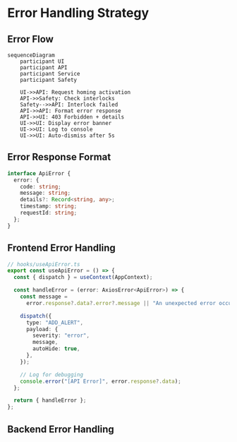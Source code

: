 # Error Handling Strategy

## Error Flow

```mermaid
sequenceDiagram
    participant UI
    participant API
    participant Service
    participant Safety

    UI->>API: Request homing activation
    API->>Safety: Check interlocks
    Safety-->>API: Interlock failed
    API->>API: Format error response
    API->>UI: 403 Forbidden + details
    UI->>UI: Display error banner
    UI->>UI: Log to console
    UI->>UI: Auto-dismiss after 5s
```

## Error Response Format

```typescript
interface ApiError {
  error: {
    code: string;
    message: string;
    details?: Record<string, any>;
    timestamp: string;
    requestId: string;
  };
}
```

## Frontend Error Handling

```typescript
// hooks/useApiError.ts
export const useApiError = () => {
  const { dispatch } = useContext(AppContext);

  const handleError = (error: AxiosError<ApiError>) => {
    const message =
      error.response?.data?.error?.message || "An unexpected error occurred";

    dispatch({
      type: "ADD_ALERT",
      payload: {
        severity: "error",
        message,
        autoHide: true,
      },
    });

    // Log for debugging
    console.error("[API Error]", error.response?.data);
  };

  return { handleError };
};
```

## Backend Error Handling

```python

```
